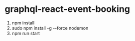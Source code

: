 # graphql-react-event-booking

1. npm install
2. sudo npm install -g --force nodemon
3. npm run start
